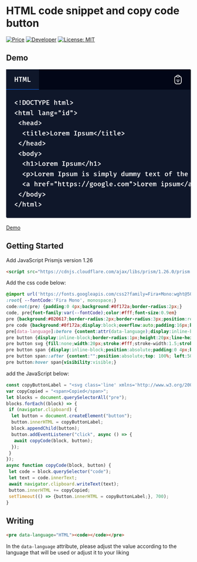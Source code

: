 # HTML code snippet and copy code button

[![Price](https://img.shields.io/badge/price-FREE-0098f7.svg)](https://github.com/zyone-idn/HTML-code-snippet-and-copy-code-button/blob/main/LICENSE)
[![Developer](https://img.shields.io/badge/developer-Zyone%20Idn-blue.svg)](https://github.com/zyone-idn)
[![License: MIT](https://img.shields.io/badge/license-MIT-blue.svg)](https://github.com/zyone-idn/HTML-code-snippet-and-copy-code-button/blob/main/LICENSE)

## Demo
<img src="https://github.com/zyone-idn/HTML-code-snippet-and-copy-code-button/raw/main/image-demo.png" alt="demo code snippet">

[Demo](https://github.com/zyone-idn/HTML-code-snippet-and-copy-code-button/blob/main/demo.html)

## Getting Started
Add JavaScript Prismjs version 1.26
```html
<script src="https://cdnjs.cloudflare.com/ajax/libs/prism/1.26.0/prism.min.js"></script>
```
Add the css code below:
```css
@import url('https://fonts.googleapis.com/css2?family=Fira+Mono:wght@500;700&display=swap');
:root{ --fontCode:'Fira Mono', monospace;}
code:not(pre) {padding:0 4px;background:#0f172a;border-radius:2px;}
code, pre{font-family:var(--fontCode);color:#fff;font-size:0.9em}
pre {background:#020617;border-radius:2px;border-radius:3px;position:relative;padding-top:40px;margin:10px 0}
pre code {background:#0f172a;display:block;overflow:auto;padding:16px;border-radius:0 0 3px 3px;line-height:20px}
pre[data-language]:before {content:attr(data-language);display:inline-block;font-size:0.95em;height:40px;color:#fff;position:absolute;top:0;left:0;padding:0 16px;line-height:40px;border-bottom:1.5px solid #0b57cf;background:#0f172a}
pre button {display:inline-block;border-radius:1px;height:20px;line-height:20px;position:absolute;top:10px;right:16px;border:none;font-size:0.95em;background:transparent;cursor:pointer}
pre button svg {fill:none;width:20px;stroke:#fff;stroke-width:1.5;stroke-linecap:round:stroke-linejoin:round;}
pre button span {display:inline-block;position:absolute;padding:0 4px;border-radius:2px;bottom:125%;left:50%;color:#fff;transform:translateX(-50%);background:#0b57cf;font-size:0.6em;transition:all.4s ease-in-out}
pre button span::after {content:"";position:absolute;top: 100%; left:50%;  margin-left: -5px;border-width: 5px; border-style: solid;border-color: #0b57cf transparent transparent transparent;}
pre button:hover span{visibility:visible;}
```
add the JavaScript below:
```js
const copyButtonLabel = "<svg class='line' xmlns='http://www.w3.org/2000/svg' viewBox='0 0 24 24'><g><line x1='9.61538' y1='16.74726' x2='14.38462' y2='16.74726'></line><line x1='8' y1='13.23627' x2='16' y2='13.23627'></line><path d='M98.87079,256.7981a5.00083,5.00083,0,0,1,4.40779,4.9653v8a5,5,0,0,1-5,5h-6a5,5,0,0,1-5-5v-8a5.00051,5.00051,0,0,1,4.55373-4.98036' transform='translate(-83.27858 -252.76339)'></path><rect x='8.7738' y='2' width='6.4524' height='3.96703' rx='1.98351'></rect></g></svg>";
var copyCopied = "<span>Copied</span>";
let blocks = document.querySelectorAll("pre");
blocks.forEach((block) => {
 if (navigator.clipboard) {
  let button = document.createElement("button");
  button.innerHTML = copyButtonLabel;
  block.appendChild(button);
  button.addEventListener("click", async () => {
   await copyCode(block, button);
  });
 }
});
async function copyCode(block, button) {
 let code = block.querySelector("code");
 let text = code.innerText;
 await navigator.clipboard.writeText(text);
 button.innerHTML += copyCopied;
 setTimeout(() => {button.innerHTML = copyButtonLabel;}, 700);
}
```

## Writing

```html
<pre data-language="HTML"><code></code></pre>
```
In the `data-language` attribute, please adjust the value according to the language that will be used or adjust it to your liking

